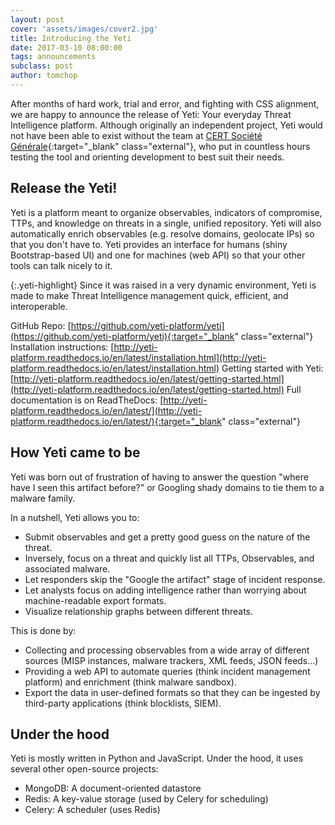 ```yaml
---
layout: post
cover: 'assets/images/cover2.jpg'
title: Introducing the Yeti
date: 2017-03-10 08:00:00
tags: announcements
subclass: post
author: tomchop
---
```


After months of hard work, trial and error, and fighting with CSS alignment, we are happy to announce the release of Yeti: Your everyday Threat Intelligence platform. Although originally an independent project, Yeti would not have been able to exist without the team at [CERT Société Générale](https://twitter.com/certsg/){:target="_blank" class="external"}, who put in countless hours testing the tool and orienting development to best suit their needs.

<!--more-->

## Release the Yeti!

Yeti is a platform meant to organize observables, indicators of compromise, TTPs, and knowledge on threats in a single, unified repository. Yeti will also automatically enrich observables (e.g. resolve domains, geolocate IPs) so that you don't have to. Yeti provides an interface for humans (shiny Bootstrap-based UI) and one for machines (web API) so that your other tools can talk nicely to it.

{:.yeti-highlight}
Since it was raised in a very dynamic environment, Yeti is made to make Threat Intelligence management quick, efficient, and interoperable.

GitHub Repo: [https://github.com/yeti-platform/yeti](https://github.com/yeti-platform/yeti){:target="_blank" class="external"}
Installation instructions: [http://yeti-platform.readthedocs.io/en/latest/installation.html](http://yeti-platform.readthedocs.io/en/latest/installation.html)
Getting started with Yeti: [http://yeti-platform.readthedocs.io/en/latest/getting-started.html](http://yeti-platform.readthedocs.io/en/latest/getting-started.html)
Full documentation is on ReadTheDocs: [http://yeti-platform.readthedocs.io/en/latest/](http://yeti-platform.readthedocs.io/en/latest/){:target="_blank" class="external"}


## How Yeti came to be

Yeti was born out of frustration of having to answer the question "where have I seen this artifact before?" or Googling shady domains to tie them to a malware family.

In a nutshell, Yeti allows you to:

* Submit observables and get a pretty good guess on the nature of the threat.
* Inversely, focus on a threat and quickly list all TTPs, Observables, and
  associated malware.
* Let responders skip the "Google the artifact" stage of incident response.
* Let analysts focus on adding intelligence rather than worrying about
  machine-readable export formats.
* Visualize relationship graphs between different threats.

This is done by:

* Collecting and processing observables from a wide array of different sources
  (MISP instances, malware trackers, XML feeds, JSON feeds...)
* Providing a web API to automate queries (think incident management platform)
  and enrichment (think malware sandbox).
* Export the data in user-defined formats so that they can be ingested by
  third-party applications (think blocklists, SIEM).

## Under the hood

Yeti is mostly written in Python and JavaScript. Under the hood, it uses several other open-source projects:

* MongoDB: A document-oriented datastore
* Redis: A key-value storage (used by Celery for scheduling)
* Celery: A scheduler (uses Redis)
